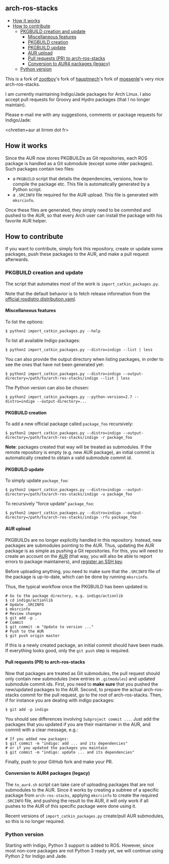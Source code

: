arch-ros-stacks
---------------

<!-- START doctoc generated TOC please keep comment here to allow auto update -->
<!-- DON'T EDIT THIS SECTION, INSTEAD RE-RUN doctoc TO UPDATE -->

- [How it works](#how-it-works)
- [How to contribute](#how-to-contribute)
  - [PKGBUILD creation and update](#pkgbuild-creation-and-update)
    - [Miscellaneous features](#miscellaneous-features)
    - [PKGBUILD creation](#pkgbuild-creation)
    - [PKGBUILD update](#pkgbuild-update)
    - [AUR upload](#aur-upload)
    - [Pull requests (PR) to arch-ros-stacks](#pull-requests-pr-to-arch-ros-stacks)
    - [Conversion to AUR4 packages (legacy)](#conversion-to-aur4-packages-legacy)
  - [Python version](#python-version)

<!-- END doctoc generated TOC please keep comment here to allow auto update -->


This is a fork of [zootboy][zootboy]'s fork of [hauptmech][hauptmech]'s fork of
[moesenle][moesenle]'s very nice arch-ros-stacks.

I am currently maintaining Indigo/Jade packages for Arch Linux. I also accept
pull requests for Groovy and Hydro packages (that I no longer maintain).

Please e-mail me with any suggestions, comments or package requests for
Indigo/Jade:

\<chretien+aur at lirmm dot fr\>

## How it works

Since the AUR now stores PKGBUILDs as Git repositories, each ROS package is
handled as a Git submodule (except some older packages). Such packages contain
two files:

* a `PKGBUILD` script that details the dependencies, versions, how to compile
  the package etc. This file is automatically generated by a Python script.
* a `.SRCINFO` file required for the AUR upload. This file is generated with
  `mksrcinfo`.

Once these files are generated, they simply need to be commited and pushed
to the AUR, so that every Arch user can install the package with his
favorite AUR helper.

## How to contribute

If you want to contribute, simply fork this repository, create or update some
packages, push these packages to the AUR, and make a pull request afterwards.

### PKGBUILD creation and update

The script that automates most of the work is `import_catkin_packages.py`.

Note that the default behavior is to fetch release information from the
[official rosdistro distribution.yaml][distribution.yaml].

#### Miscellaneous features

To list the options:
```shell
$ python2 import_catkin_packages.py --help
```

To list all available Indigo packages:

```shell
$ python2 import_catkin_packages.py --distro=indigo --list | less
```

You can also provide the output directory when listing packages, in order to
see the ones that have not been generated yet:

```shell
$ python2 import_catkin_packages.py --distro=indigo --output-directory=/path/to/arch-ros-stacks/indigo --list | less
```

The Python version can also be chosen:
```shell
$ python2 import_catkin_packages.py --python-version=2.7 --distro=indigo --output-directory=...
```

#### PKGBUILD creation

To add a new official package called `package_foo` recursively:

```shell
$ python2 import_catkin_packages.py --distro=indigo --output-directory=/path/to/arch-ros-stacks/indigo -r package_foo
```

**Note**: packages created that way will be treated as submodules. If the
remote repository is empty (e.g. new AUR package), an initial commit is
automatically created to obtain a valid submodule commit id.

#### PKGBUILD update

To simply update `package_foo`:

```shell
$ python2 import_catkin_packages.py --distro=indigo --output-directory=/path/to/arch-ros-stacks/indigo -u package_foo
```

To recursively "force update" `package_foo`:

```shell
$ python2 import_catkin_packages.py --distro=indigo --output-directory=/path/to/arch-ros-stacks/indigo -rfu package_foo
```

#### AUR upload

PKGBUILDs are no longer explicitly handled in this repository. Instead, new
packages are submodules pointing to the AUR. Thus, updating the AUR package is
as simple as pushing a Git repositories. For this, you will need to create an
account on the [AUR][AUR] (that way, you will also be able to report errors to
package maintainers), and [register an SSH key][AUR key].

Before uploading anything, you need to make sure that the `.SRCINFO` file of
the package is up-to-date, which can be done by running `mksrcinfo`.

Thus, the typical workflow once the PKGBUILD has been updated is:

```shell
# Go to the package directory, e.g. indigo/actionlib
$ cd indigo/actionlib
# Update .SRCINFO
$ mksrcinfo
# Review changes
$ git add -p .
# Commit
$ git commit -m "Update to version ..."
# Push to the AUR
$ git push origin master
```

If this is a newly created package, an initial commit should have been made.
If everything looks good, only the `git push` step is required.

#### Pull requests (PR) to arch-ros-stacks

Now that packages are treated as Git submodules, the pull request should only
contain new submodules (new entries in `.gitmodules`) and updated submodule
commit ids. First, you need to **make sure** that you pushed the new/updated
packages to the AUR. Second, to prepare the actual arch-ros-stacks commit for
the pull request, go to the root of arch-ros-stacks. Then, if for instance you
are dealing with indigo packages:

```shell
$ git add -p indigo
```
You should see differences involving `Subproject commit ...`. Just add the
packages that you updated if you are their maintainer in the AUR, and commit
with a clear message, e.g.:

```shell
# If you added new packages:
$ git commit -m "indigo: add ... and its dependencies"
# or if you updated the packages you maintain
$ git commit -m "indigo: update ... and its dependencies"
```

Finally, push to your GitHub fork and make your PR.

#### Conversion to AUR4 packages (legacy)

The `to_aur4.sh` script can take care of uploading packages that are not
submodules to the AUR. Since it works by creating a subtree of a specific
package from `arch-ros-stacks`, applying `mksrcinfo` to create the required
`.SRCINFO` file, and pushing the result to the AUR, it will only work if all
pushes to the AUR of this specific package were done using it.

Recent versions of `import_catkin_packages.py` create/pull AUR submodules, so
this is no longer required.


### Python version

Starting with Indigo, Python 3 support is added to ROS. However, since most
non-core packages are not Python 3 ready yet, we will continue using Python 2
for Indigo and Jade.

[zootboy]: https://github.com/zootboy/arch-ros-stacks
[hauptmech]: https://github.com/hauptmech/arch-ros-stacks
[moesenle]: https://github.com/moesenle/arch-ros-stacks
[distribution.yaml]: https://github.com/ros/rosdistro/blob/master/indigo/distribution.yaml
[AUR]: https://aur.archlinux.org/
[AUR key]: https://wiki.archlinux.org/index.php/Arch_User_Repository#Submitting_packages
